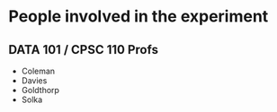 # People involved in the experiment

## DATA 101 / CPSC 110 Profs

* Coleman
* Davies
* Goldthorp
* Solka
